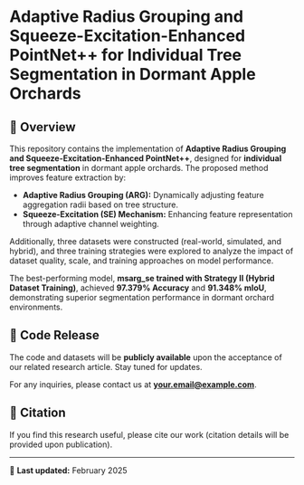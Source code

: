 # Adaptive Radius Grouping and Squeeze-Excitation-Enhanced PointNet++ for Individual Tree Segmentation in Dormant Apple Orchards

## 📌 Overview
This repository contains the implementation of **Adaptive Radius Grouping and Squeeze-Excitation-Enhanced PointNet++**, designed for **individual tree segmentation** in dormant apple orchards. The proposed method improves feature extraction by:
- **Adaptive Radius Grouping (ARG):** Dynamically adjusting feature aggregation radii based on tree structure.
- **Squeeze-Excitation (SE) Mechanism:** Enhancing feature representation through adaptive channel weighting.

Additionally, three datasets were constructed (real-world, simulated, and hybrid), and three training strategies were explored to analyze the impact of dataset quality, scale, and training approaches on model performance.

The best-performing model, **msarg_se trained with Strategy II (Hybrid Dataset Training)**, achieved **97.379% Accuracy** and **91.348% mIoU**, demonstrating superior segmentation performance in dormant orchard environments.

## 🚀 Code Release
The code and datasets will be **publicly available** upon the acceptance of our related research article. Stay tuned for updates.

For any inquiries, please contact us at **your.email@example.com**.

## 📜 Citation
If you find this research useful, please cite our work (citation details will be provided upon publication).

---
📅 **Last updated:** February 2025
